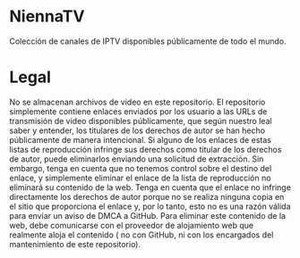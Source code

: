 # NiennaTV
Colección de canales de IPTV disponibles públicamente de todo el mundo. 

# Legal
No se almacenan archivos de video en este repositorio. El repositorio simplemente contiene enlaces enviados por los usuario a las URLs de transmisión de video disponibles públicamente, que según nuestro leal saber y entender, los titulares de los derechos de autor se han hecho públicamente de manera intencional. Si alguno de los enlaces de estas listas de reproducción infringe sus derechos como titular de los derechos de autor, puede eliminarlos enviando una solicitud de extracción. Sin embargo, tenga en cuenta que no tenemos control sobre el destino del enlace, y simplemente eliminar el enlace de la lista de reproducción no eliminará su contenido de la web. Tenga en cuenta que el enlace no infringe directamente los derechos de autor porque no se realiza ninguna copia en el sitio que proporciona el enlace y, por lo tanto, esto no es una razón válida para enviar un aviso de DMCA a GitHub. Para eliminar este contenido de la web, debe comunicarse con el proveedor de alojamiento web que realmente aloja el contenido ( no con GitHub, ni con los encargados del mantenimiento de este repositorio).

